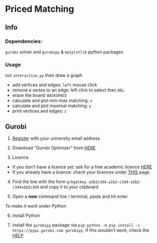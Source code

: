 # Priced Matching

## Info

### Dependencies:

`gurobi` solver and `gurobipy` & `matplotlib` python packages

### Usage
run `interactive.py` then draw a graph
- add vertices and edges: `left` mouse click
- remove a vertex or an edge: left click to select then `DEL`
- erase the board: `BACKSPACE`
- calculate and plot min-max matching: `x`
- calculate and plot maximal matching: `y`
- print vertices and edges: `z`

## Gurobi

1. [Register](https://www.gurobi.com/) with your university email address

2. Download "Gurobi Optimizer" from [HERE](https://www.gurobi.com/downloads/)

3. Licence
- If you don't have a licence yet: ask for a free academic licence [HERE](https://www.gurobi.com/downloads/end-user-license-agreement-academic/)
- If you already have a licence: check your licences under [THIS](https://www.gurobi.com/downloads/licenses/) page.

4. Find the line with the form `grbgetkey a1b2c3d4-a1b2-c3d4-a1b2-c3d4a1b2c3d4` and copy it to your clipboard

5. Open a **new** command line / terminal, paste and hit enter

_To make it work under Python_

6. Install Python

7. Install the `gurobipy` package via `pip`: `python -m pip install -i https://pypi.gurobi.com gurobipy`. If this wouldn't work, check the [HELP](https://www.gurobi.com/documentation/9.1/quickstart_windows/cs_using_pip_to_install_gr.html)

